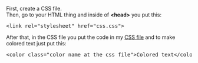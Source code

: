 First, create a CSS file.
<br>
Then, go to your HTML thing and inside of <b>&lt;head&gt;</b> you put this:
<pre>&lt;link rel="stylesheet" href="css.css"&gt;</pre>
After that, in the CSS file you put the code in my <a href="CSS">CSS file</a> and to make colored text just put this:
<pre>&lt;color class="color name at the css file"&gt;Colored text&lt;/color&gt;</pre>
